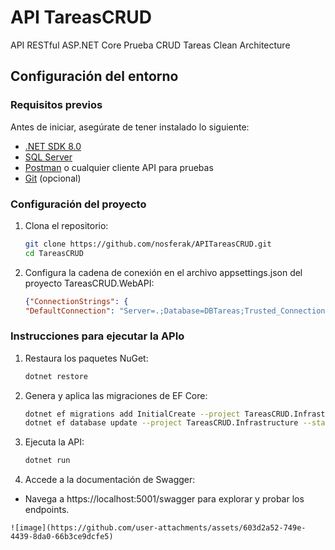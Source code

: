 # API TareasCRUD

API RESTful ASP.NET Core Prueba CRUD Tareas Clean Architecture

## **Configuración del entorno**

### **Requisitos previos**
Antes de iniciar, asegúrate de tener instalado lo siguiente:
- [.NET SDK 8.0](https://dotnet.microsoft.com/download)
- [SQL Server](https://www.microsoft.com/es-es/sql-server/sql-server-downloads)
- [Postman](https://www.postman.com/downloads/) o cualquier cliente API para pruebas
- [Git](https://git-scm.com/) (opcional)

### **Configuración del proyecto**
1. Clona el repositorio:
   ```bash
   git clone https://github.com/nosferak/APITareasCRUD.git
   cd TareasCRUD
2.  Configura la cadena de conexión en el archivo appsettings.json del proyecto TareasCRUD.WebAPI:
    ```json
    {"ConnectionStrings": {
    "DefaultConnection": "Server=.;Database=DBTareas;Trusted_Connection=True;TrustServerCertificate=True;"}}

### **Instrucciones para ejecutar la APIo**
1. Restaura los paquetes NuGet:
   ```bash
   dotnet restore

2. Genera y aplica las migraciones de EF Core:
   ```bash
   dotnet ef migrations add InitialCreate --project TareasCRUD.Infrastructure --startup-project TareasCRUD.WebApi
   dotnet ef database update --project TareasCRUD.Infrastructure --startup-project TareasCRUD.WebApi

3. Ejecuta la API:
   ```bash
   dotnet run 

 4. Accede a la documentación de Swagger:
   - Navega a https://localhost:5001/swagger para explorar y probar los endpoints.

    ![image](https://github.com/user-attachments/assets/603d2a52-749e-4439-8da0-66b3ce9dcfe5)

